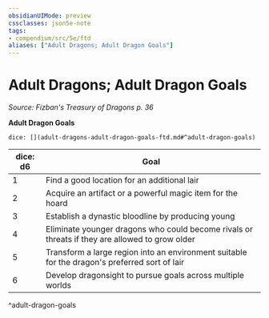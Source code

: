 ```yaml
---
obsidianUIMode: preview
cssclasses: json5e-note
tags:
- compendium/src/5e/ftd
aliases: ["Adult Dragons; Adult Dragon Goals"]
---
```

# Adult Dragons; Adult Dragon Goals
*Source: Fizban's Treasury of Dragons p. 36* 

**Adult Dragon Goals**

`dice: [](adult-dragons-adult-dragon-goals-ftd.md#^adult-dragon-goals)`

| dice: d6 | Goal |
|----------|------|
| 1 | Find a good location for an additional lair |
| 2 | Acquire an artifact or a powerful magic item for the hoard |
| 3 | Establish a dynastic bloodline by producing young |
| 4 | Eliminate younger dragons who could become rivals or threats if they are allowed to grow older |
| 5 | Transform a large region into an environment suitable for the dragon's preferred sort of lair |
| 6 | Develop dragonsight to pursue goals across multiple worlds |
^adult-dragon-goals